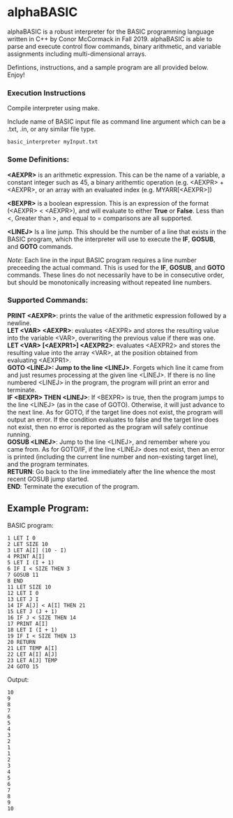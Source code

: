 # alphaBASIC
alphaBASIC is a robust interpreter for the BASIC programming language written in C++ by Conor McCormack in Fall 2019. alphaBASIC is able to parse and execute control flow commands, binary arithmetic, and variable assignments including multi-dimensional arrays.

Defintions, instructions, and a sample program are all provided below. Enjoy!

### Execution Instructions
Compile interpreter using make.

Include name of BASIC input file as command line argument which can be a .txt, .in, or any similar file type.  
```
basic_interpreter myInput.txt
```

### Some Definitions:
**\<AEXPR\>** is an arithmetic expression. This can be the name of a variable, a constant integer such as 45, a binary arithemtic operation (e.g. \<AEXPR\> + \<AEXPR\>, or an array with an evaluated index (e.g. MYARR[\<AEXPR\>])

**\<BEXPR\>** is a boolean expression. This is an expression of the format (\<AEXPR\> \<  \<AEXPR\>), and will evaluate to either **True** or **False**. Less than \<, Greater than \>, and equal to \= comparisons are all supported.

**\<LINEJ>** Is a line jump. This should be the number of a line that exists in the BASIC program, which the interpreter will use to execute the **IF**, **GOSUB**, and **GOTO** commands. 

*Note*: Each line in the input BASIC program requires a line number preceeding the actual command. This is used for the **IF**, **GOSUB**, and **GOTO** commands. These lines do not necessarily have to be in consecutive order, but should be monotonically increasing without repeated line numbers.

### Supported Commands:
**PRINT \<AEXPR>**: prints the value of the arithmetic expression followed by a newline.  
**LET \<VAR> \<AEXPR>**: evaluates \<AEXPR> and stores the resulting value into the variable \<VAR>, overwriting the previous value if there was one.  
**LET \<VAR> \[\<AEXPR1>] \<AEXPR2>**: evaluates \<AEXPR2> and stores the resulting value into the array \<VAR>, at the position obtained from evaluating \<AEXPR1>.  
**GOTO \<LINEJ>: Jump to the line \<LINEJ>**. Forgets which line it came from and just resumes processing at the given line \<LINEJ>. If there is no line numbered \<LINEJ> in the program, the program will print an error and terminate.  
**IF \<BEXPR> THEN \<LINEJ>**: If \<BEXPR\> is true, then the program jumps to the line \<LINEJ> (as in the case of GOTO). Otherwise, it will just advance to the next line. As for GOTO, if the target line does not exist, the program will output an error. If the condition evaluates to false and the target line does not exist, then no error is reported as the program will safely continue running.  
**GOSUB \<LINEJ>**: Jump to the line \<LINEJ>, and remember where you came from. As for GOTO/IF, if the line \<LINEJ> does not exist, then an error is printed (including the current line number and non-existing target line), and the program terminates.  
**RETURN**: Go back to the line immediately after the line whence the most recent GOSUB jump started.   
**END**: Terminate the execution of the program.  

## Example Program:
BASIC program: 
```
1 LET I 0
2 LET SIZE 10
3 LET A[I] (10 - I)
4 PRINT A[I]
5 LET I (I + 1)
6 IF I < SIZE THEN 3
7 GOSUB 11
8 END
11 LET SIZE 10
12 LET I 0
13 LET J I
14 IF A[J] < A[I] THEN 21
15 LET J (J + 1)
16 IF J < SIZE THEN 14
17 PRINT A[I]
18 LET I (I + 1)
19 IF I < SIZE THEN 13
20 RETURN
21 LET TEMP A[I]
22 LET A[I] A[J]
23 LET A[J] TEMP
24 GOTO 15
```

Output:
```
10
9
8
7
6
5
4
3
2
1
1
2
3
4
5
6
7
8
9
10
```
